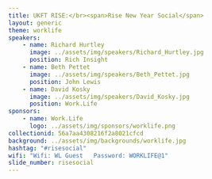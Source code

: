 ```yaml
---
title: UKFT RISE:</br><span>Rise New Year Social</span>
layout: generic
theme: worklife
speakers:
    - name: Richard Hurtley
      image: ../assets/img/speakers/Richard_Hurtley.jpg
      position: Rich Insight
    - name: Beth Pettet
      image: ../assets/img/speakers/Beth_Pettet.jpg
      position: John Lewis
    - name: David Kosky
      image: ../assets/img/speakers/David_Kosky.jpg
      position: Work.Life
sponsors:
    - name: Work.Life
      logo: ../assets/img/sponsors/worklife.png
collectionid: 56a7aa4308216f2a8021cfcd
background: ../assets/img/backgrounds/worklife.jpg
hashtag: "#risesocial"
wifi: "Wifi: WL Guest   Password: WORKLIFE@1"
slide_number: risesocial
---
```

